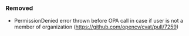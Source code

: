 ### Removed

- PermissionDenied error thrown before OPA call in case if user is not a member of organization
  (<https://github.com/opencv/cvat/pull/7259>)